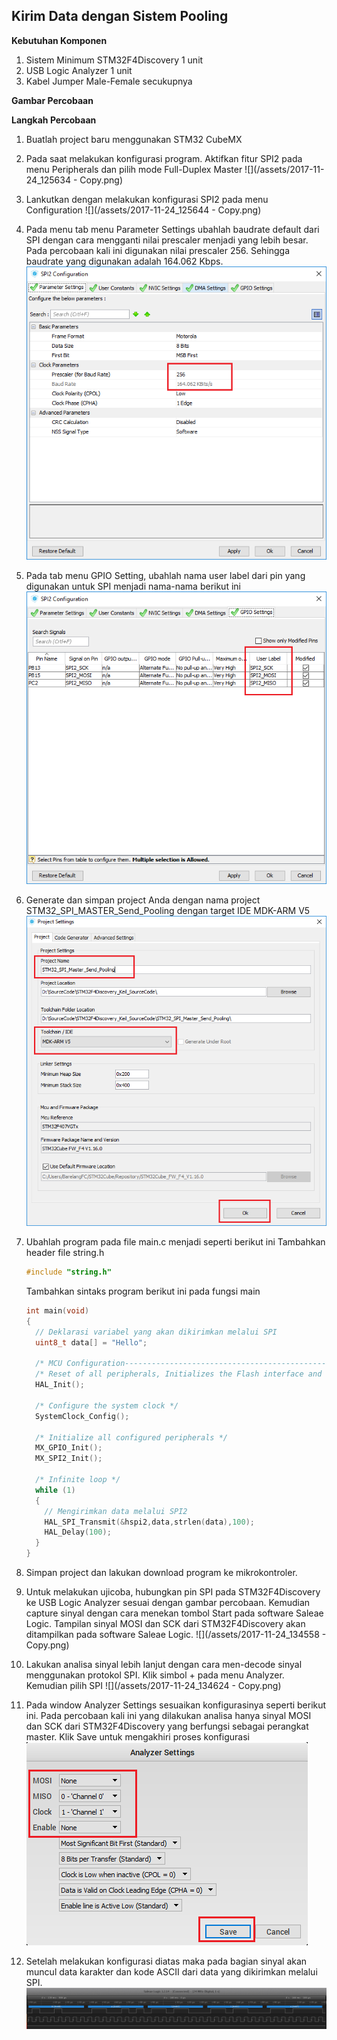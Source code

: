 ## Kirim Data dengan Sistem Pooling



**Kebutuhan Komponen**

1. Sistem Minimum STM32F4Discovery 1 unit
2. USB Logic Analyzer 1 unit
3. Kabel Jumper Male-Female secukupnya

**Gambar Percobaan**

**Langkah Percobaan**

1. Buatlah project baru menggunakan STM32 CubeMX
2. Pada saat melakukan konfigurasi program. Aktifkan fitur SPI2 pada menu Peripherals dan pilih mode Full-Duplex Master
   ![](/assets/2017-11-24_125634 - Copy.png)

3. Lankutkan dengan melakukan konfigurasi SPI2 pada menu Configuration
   ![](/assets/2017-11-24_125644 - Copy.png)

4. Pada menu tab menu Parameter Settings ubahlah baudrate default dari SPI dengan cara mengganti nilai prescaler menjadi yang lebih besar. Pada percobaan kali ini digunakan nilai prescaler 256. Sehingga baudrate yang digunakan adalah 164.062 Kbps.
   ![](/assets/2017-11-24_134521.png)

5. Pada tab menu GPIO Setting, ubahlah nama user label dari pin yang digunakan untuk SPI menjadi nama-nama berikut ini
   ![](/assets/2017-11-24_125814.png)

6. Generate dan simpan project Anda dengan nama project STM32\_SPI\_MASTER\_Send\_Pooling dengan target IDE MDK-ARM V5
   ![](/assets/2017-11-24_125917.png)

7. Ubahlah program pada file main.c menjadi seperti berikut ini
   Tambahkan header file string.h

   ```c
   #include "string.h"
   ```

   Tambahkan sintaks program berikut ini pada fungsi main

   ```c
   int main(void)
   {
     // Deklarasi variabel yang akan dikirimkan melalui SPI
     uint8_t data[] = "Hello";

     /* MCU Configuration----------------------------------------------------------*/
     /* Reset of all peripherals, Initializes the Flash interface and the Systick. */
     HAL_Init();

     /* Configure the system clock */
     SystemClock_Config();

     /* Initialize all configured peripherals */
     MX_GPIO_Init();
     MX_SPI2_Init();

     /* Infinite loop */
     while (1)
     {
       // Mengirimkan data melalui SPI2
       HAL_SPI_Transmit(&hspi2,data,strlen(data),100);
       HAL_Delay(100);
     }
   }
   ```

8. Simpan project dan lakukan download program ke mikrokontroler.
9. Untuk melakukan ujicoba, hubungkan pin SPI pada STM32F4Discovery ke USB Logic Analyzer sesuai dengan gambar percobaan. Kemudian capture sinyal dengan cara menekan tombol Start pada software Saleae Logic. Tampilan sinyal MOSI dan SCK dari STM32F4Discovery akan ditampilkan pada software Saleae Logic.
   ![](/assets/2017-11-24_134558 - Copy.png)

10. Lakukan analisa sinyal lebih lanjut dengan cara men-decode sinyal menggunakan protokol SPI. Klik simbol + pada menu Analyzer. Kemudian pilih SPI
    ![](/assets/2017-11-24_134624 - Copy.png)

11. Pada window Analyzer Settings sesuaikan konfigurasinya seperti berikut ini. Pada percobaan kali ini yang dilakukan analisa hanya sinyal MOSI dan SCK dari STM32F4Discovery yang berfungsi sebagai perangkat master. Klik Save untuk mengakhiri proses konfigurasi
    ![](/assets/2017-11-24_134642.png)

12. Setelah melakukan konfigurasi diatas maka pada bagian sinyal akan muncul data karakter dan kode ASCII dari data yang dikirimkan melalui SPI.
    ![](/assets/2017-11-24_134716.png)



